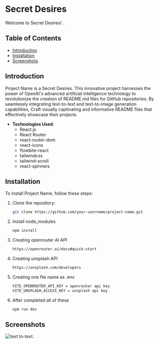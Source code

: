 # Secret Desires

Welcome to Secret Desires! .

## Table of Contents

- [Introduction](#introduction)
- [Installation](#installation)
- [Screenshots](#screenshots)

## Introduction

Project Name is a Secret Desires. This innovative project harnesses the power of OpenAI's advanced artificial intelligence technology to revolutionize the creation of README.md files for GitHub repositories. By seamlessly integrating text-to-text and text-to-image generation capabilities, Craft visually captivating and informative README files that effectively showcase their projects.
- **Technologies Used**:
  - React.js
  - React Router
  - react-router-dom
  - react-icons
  - flowbite-react
  - tailwindcss
  - tailwind-scroll
  - react-spinners
  

## Installation

To install Project Name, follow these steps:

1. Clone the repository:
   ```sh
   git clone https://github.com/your-username/project-name.git
2. Install node_modules
   ```sh
   npm install
3. Creating openrouter AI API
   ```sh
   https://openrouter.ai/docs#quick-start
4. Creating unsplash API
   ```sh
   https://unsplash.com/developers
5. Creating one file name as .env
   ```sh
   VITE_OPENROUTER_API_KEY = openrouter api key
   VITE_UNSPLASH_ACCESS_KEY = unsplash api key
6. After completed all of these
   ```sh
   npm run dev

## Screenshots
![text to-text](./rn.png).